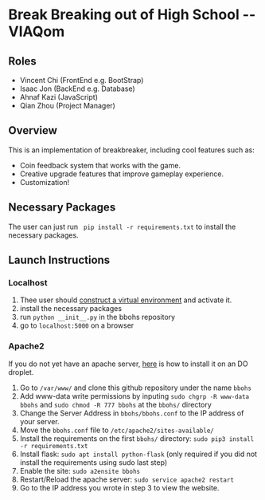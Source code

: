 # Break Breaking out of High School  -- VIAQom

## Roles
- Vincent Chi (FrontEnd e.g. BootStrap)
- Isaac Jon (BackEnd e.g. Database)
- Ahnaf Kazi (JavaScript)
- Qian Zhou (Project Manager)

## Overview

This is an implementation of breakbreaker, including cool features such as:
- Coin feedback system that works with the game.
- Creative upgrade features that improve gameplay experience.
- Customization!

## Necessary Packages

The user can just run 
` pip install -r requirements.txt`
to install the necessary packages. 

## Launch Instructions

### Localhost

1. Thee user should [construct a virtual environment](https://packaging.python.org/guides/installing-using-pip-and-virtual-environments/) and activate it. 
2. install the necessary packages
3. run `python __init__.py` in the bbohs repository
4. go to `localhost:5000` on a browser


### Apache2

If you do not yet have an apache server, [here](https://www.digitalocean.com/community/tutorials/how-to-install-linux-apache-mysql-php-lamp-stack-ubuntu-18-04) is how to install it on an DO droplet. 

1. Go to `/var/www/` and clone this github repository under the name `bbohs`
2. Add www-data write permissions by inputing `sudo chgrp -R www-data bbohs` and `sudo chmod -R 777 bbohs` at the `bbohs/` directory
3. Change the Server Address in `bbohs/bbohs.conf` to the IP address of your server.
4. Move the  `bbohs.conf` file to `/etc/apache2/sites-available/`
5. Install the requirements on the first `bbohs/` directory: `sudo pip3 install -r requirements.txt`
6. Install flask: `sudo apt install python-flask` (only required if you did not install the requirements using sudo last step)
7. Enable the site: `sudo a2ensite bbohs`
8. Restart/Reload the apache server: `sudo service apache2 restart`
9. Go to the IP address you wrote in step 3 to view the website.
